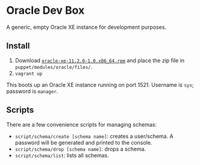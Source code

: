 # Oracle Dev Box

A generic, empty Oracle XE instance for development purposes.

## Install

1. Download [`oracle-xe-11.2.0-1.0.x86_64.rpm`](http://www.oracle.com/technetwork/database/database-technologies/express-edition/downloads/index.html)
and place the zip file in `puppet/modules/oracle/files/`.
2. `vagrant up`

This boots up an Oracle XE instance running on port 1521. Username is `sys`; password is `manager`.

## Scripts

There are a few convenience scripts for managing schemas:

- `script/schema/create [schema name]`: creates a user/schema. A password will be generated and printed to the console.
- `script/schema/drop [schema name]`: drops a schema.
- `script/schema/list`: lists all schemas.


